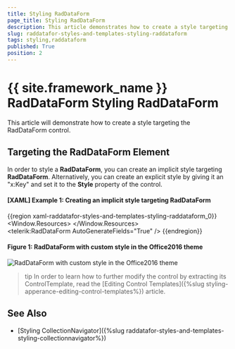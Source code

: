 ```yaml
---
title: Styling RadDataForm
page_title: Styling RadDataForm
description: This article demonstrates how to create a style targeting the RadDataForm control. 
slug: raddatafor-styles-and-templates-styling-raddataform
tags: styling,raddataform
published: True
position: 2
---
```


# {{ site.framework_name }} RadDataForm Styling RadDataForm

This article will demonstrate how to create a style targeting the RadDataForm control.

## Targeting the RadDataForm Element

In order to style a __RadDataForm__, you can create an implicit style targeting __RadDataForm__. Alternatively, you can create an explicit style by giving it an "x:Key" and set it to the __Style__ property of the control. 

#### __[XAML] Example 1: Creating an implicit style targeting RadDataForm__
{{region xaml-raddatafor-styles-and-templates-styling-raddataform_0}}
	<Window.Resources>
        <!-- If you are using the NoXaml binaries, you should base the style on the default one like so:-->
        <!--<Style TargetType="telerik:RadDataForm" BasedOn="{StaticResource RadDataFormStyle}">-->
        <Style TargetType="telerik:RadDataForm">
            <Setter Property="Background" Value="Pink" />
            <Setter Property="BorderBrush" Value="Yellow" />
            <Setter Property="BorderThickness" Value="3" />
        </Style>
    </Window.Resources>
    <Grid>              
        <telerik:RadDataForm AutoGenerateFields="True" />
    </Grid>
{{endregion}}

#### __Figure 1: RadDataForm with custom style in the Office2016 theme__
![RadDataForm with custom style in the Office2016 theme](images/RadDataForm_Style.png)

>tip In order to learn how to further modify the control by extracting its ControlTemplate, read the [Editing Control Templates]({%slug styling-apperance-editing-control-templates%}) article.

## See Also

 * [Styling CollectionNavigator]({%slug raddatafor-styles-and-templates-styling-collectionnavigator%})